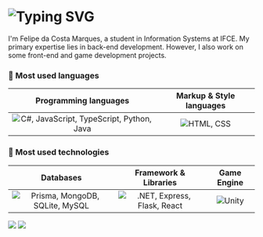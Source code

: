 <h1>
  <img src="https://readme-typing-svg.demolab.com?font=Fira+Code&weight=500&size=19&duration=1700&pause=3000&color=F771D5&background=FFFFFF00&center=true&vCenter=true&width=400&height=35&lines=%F0%9F%8C%B8+Hello%2C+welcome+to+my+profile!+%F0%9F%8C%B8" alt="Typing SVG" />
</h1> 

<p>I'm Felipe da Costa Marques, a student in Information Systems at IFCE. My primary expertise lies in back-end development. However, I also work on some front-end and game development projects.</p>

<h3>🌷 Most used languages</h3>
<table>
  <thead>
    <tr align="center">
      <th>Programming languages</th>
      <th>Markup & Style languages</th>
    </tr>
  </thead>
  <tbody align="center">
    <tr>
      <td><img src="https://skillicons.dev/icons?i=cs,js,ts,py,java" alt="C#, JavaScript, TypeScript, Python, Java"/></td>
      <td><img src="https://skillicons.dev/icons?i=html,css" alt="HTML, CSS"/></td>
    </tr>
  </tbody>
</table>

<h3>🌷 Most used technologies</h3>
<table>
  <thead>
    <tr align="center">
      <th>Databases</th>
      <th>Framework & Libraries</th>
      <th>Game Engine</th>
    </tr>
  </thead>
  <tbody>
    <tr align="center">
      <td><img src="https://skillicons.dev/icons?i=prisma,mongodb,sqlite,mysql" alt="Prisma, MongoDB, SQLite, MySQL"/></td>
      <td><img src="https://skillicons.dev/icons?i=dotnet,express,flask,react" alt=".NET, Express, Flask, React"/></td>
      <td><img src="https://skillicons.dev/icons?i=unity" alt="Unity"</td> 
    </tr>
  </tbody>
</table>

<div>
  <a href="mailto:felipe.comarques1208@gmail.com" alt="Email">
  <img src="https://img.shields.io/badge/gmail-DE3163?style=for-the-badge&logo=gmail&logoColor=white" target="_blank"></a>
  
  <a href="https://www.linkedin.com/in/felipe-marques-a4b73a241/" target="_blank" alt="Linkedin">
  <img src="https://img.shields.io/badge/-LinkedIn-%230077B5?style=for-the-badge&logo=linkedin&logoColor=white" target="_blank"></a> 
</div>

